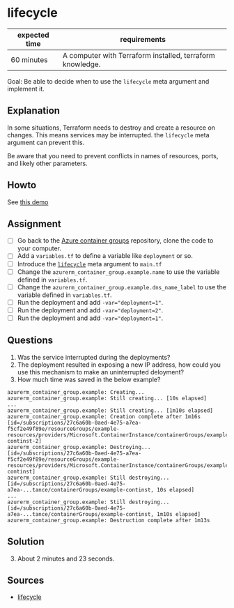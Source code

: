 # lifecycle

|expected time|requirements                                             |
|-------------|---------------------------------------------------------|
|60 minutes   |A computer with Terraform installed, terraform knowledge.|

Goal: Be able to decide when to use the `lifecycle` meta argument and implement it.

## Explanation

In some situations, Terraform needs to destroy and create a resource on changes. This means services may be interrupted. the `lifecycle` meta argument can prevent this.

Be aware that you need to prevent conflicts in names of resources, ports, and likely other parameters.

## Howto

See [this demo](https://github.com/robertdebock/terraform-docker-lifecycle)

## Assignment

- [ ] Go back to the [Azure container groups](https://github.com/robertdebock/terraform-azurerm-container-group) repository, clone the code to your computer.
- [ ] Add a `variables.tf` to define a variable like `deployment` or so.
- [ ] Introduce the [`lifecycle`](https://www.terraform.io/docs/language/meta-arguments/lifecycle.html) meta argument to `main.tf`
- [ ] Change the `azurerm_container_group.example.name` to use the variable defined in `variables.tf`.
- [ ] Change the `azurerm_container_group.example.dns_name_label` to use the variable defined in `variables.tf`.
- [ ] Run the deployment and add `-var="deployment=1"`.
- [ ] Run the deployment and add `-var="deployment=2"`.
- [ ] Run the deployment and add `-var="deployment=1"`.

## Questions

1. Was the service interrupted during the deployments?
2. The deployment resulted in exposing a new IP address, how could you use this mechanism to make an uninterrupted deloyment?
3. How much time was saved in the below example?

```text
azurerm_container_group.example: Creating...
azurerm_container_group.example: Still creating... [10s elapsed]
...
azurerm_container_group.example: Still creating... [1m10s elapsed]
azurerm_container_group.example: Creation complete after 1m16s [id=/subscriptions/27c6a60b-0aed-4e75-a7ea-f5cf2e49f89e/resourceGroups/example-resources/providers/Microsoft.ContainerInstance/containerGroups/example-continst-2]
azurerm_container_group.example: Destroying... [id=/subscriptions/27c6a60b-0aed-4e75-a7ea-f5cf2e49f89e/resourceGroups/example-resources/providers/Microsoft.ContainerInstance/containerGroups/example-continst]
azurerm_container_group.example: Still destroying... [id=/subscriptions/27c6a60b-0aed-4e75-a7ea-...tance/containerGroups/example-continst, 10s elapsed]
...
azurerm_container_group.example: Still destroying... [id=/subscriptions/27c6a60b-0aed-4e75-a7ea-...tance/containerGroups/example-continst, 1m10s elapsed]
azurerm_container_group.example: Destruction complete after 1m13s
```

## Solution

3. About 2 minutes and 23 seconds.

## Sources

- [lifecycle](https://www.terraform.io/docs/language/meta-arguments/lifecycle.html)
